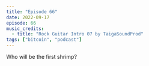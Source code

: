 ```yaml
---
title: "Episode 66"
date: 2022-09-17
episode: 66
music_credits:
  - title: "Rock Guitar Intro 07 by TaigaSoundProd"
tags: ["bitcoin", "podcast"]
---
```


Who will be the first shrimp?
